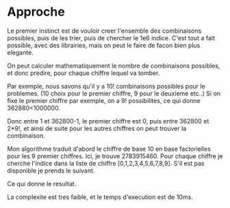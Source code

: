 # Approche

Le premier instinct est de vouloir creer l'ensemble des combinaisons possibles, puis de les trier, puis de chercher le 1e6 indice.
C'est tout a fait possible, avec des librairies, mais on peut le faire de facon bien plus elegante.

On peut calculer mathematiquement le nombre de combinaisons possibles, et donc predire, pour chaque chiffre lequel va tomber.

Par exemple, nous savons qu'il y a 10! combinaisons possibles pour le problemes. (10 choix pour le premier chiffre, 9 pour le deuxieme etc..)
Si on fixe le premier chiffre par exemple, on a 9! possibilites, ce qui donne 362880<1000000.

Donc entre 1 et 362800-1, le premier chiffre est 0, puis entre 362800 et 2*9!, et ainsi de suite pour les autres chiffres on peut trouver la combinaison.

Mon algorithme traduit d'abord le chiffre de base 10 en base factorielles pour les 9 premier chiffres. Ici, je trouve 2783915460. Pour chaque chiffre je cherche l'indice dans la liste de chiffre [0,1,2,3,4,5,6,7,8,9]. S'il est pas disponible je prends le suivant.

Ce qui donne le resultat.

La complexite est tres faible, et le temps d'execution est de 10ms.